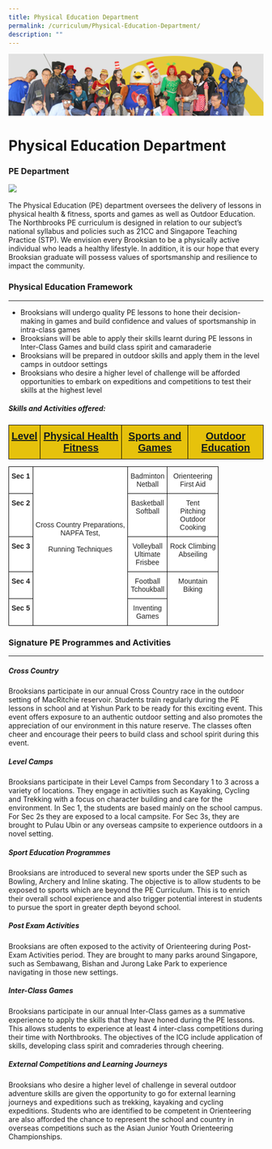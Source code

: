 ```yaml
---
title: Physical Education Department
permalink: /curriculum/Physical-Education-Department/
description: ""
---
```

![](/images/curriculum.jpg)

Physical Education Department
=============================

###  PE Department


![](/images/PE.gif)


The Physical Education (PE) department oversees the delivery of lessons in physical health & fitness, sports and games as well as Outdoor Education. The Northbrooks PE curriculum is designed in relation to our subject’s national syllabus and policies such as 21CC and Singapore Teaching Practice (STP). We envision every Brooksian to be a physically active individual who leads a healthy lifestyle. In addition, it is our hope that every Brooksian graduate will possess values of sportsmanship and resilience to impact the community.

### Physical Education Framework
----------------------------
*   Brooksians will undergo quality PE lessons to hone their decision-making in games and build confidence and values of sportsmanship in intra-class games
*   Brooksians will be able to apply their skills learnt during PE lessons in Inter-Class Games and build class spirit and camaraderie 
*   Brooksians will be prepared in outdoor skills and apply them in the level camps in outdoor settings
*   Brooksians who desire a higher level of challenge will be afforded opportunities to embark on expeditions and competitions to test their skills at the highest level

##### Skills and Activities offered:

<style type="text/css">
.tg  {border-collapse:collapse;border-spacing:0;}
.tg td{border-color:black;border-style:solid;border-width:1px;font-family:Arial, sans-serif;font-size:14px;
  overflow:hidden;padding:10px 5px;word-break:normal;}
.tg th{border-color:black;border-style:solid;border-width:1px;font-family:Arial, sans-serif;font-size:14px;
  font-weight:normal;overflow:hidden;padding:10px 5px;word-break:normal;}
.tg .tg-t6wr{background-color:#E6C20C;color:#141D1C;font-size:20px;font-weight:bold;text-align:center;text-decoration:underline;
  vertical-align:top}
</style>
<table class="tg">
<thead>
  <tr>
    <td class="tg-t6wr">Level</td>
    <td class="tg-t6wr">Physical Health Fitness</td>
    <td class="tg-t6wr">Sports and Games</td>
    <td class="tg-t6wr">Outdoor Education</td>
  </tr>
</thead>
</table>


<style type="text/css">
.tg  {border-collapse:collapse;border-spacing:0;}
.tg td{border-color:black;border-style:solid;border-width:1px;font-family:Arial, sans-serif;font-size:14px;
  overflow:hidden;padding:10px 5px;word-break:normal;}
.tg th{border-color:black;border-style:solid;border-width:1px;font-family:Arial, sans-serif;font-size:14px;
  font-weight:normal;overflow:hidden;padding:10px 5px;word-break:normal;}
.tg .tg-k4dt{background-color:#ffffff;color:#222;font-weight:bold;text-align:center;vertical-align:top}
.tg .tg-ok3k{background-color:#ffffff;color:#222;text-align:center;vertical-align:top}
</style>
<table class="tg">
<thead>
  <tr>
    <td class="tg-k4dt"><span style="font-weight:bold;color:#222">Sec 1</span></td>
    <td class="tg-ok3k" rowspan="5"><br><br><br><br><br><br><span style="color:#222">Cross Country Preparations,</span><br><span style="color:#222">NAPFA Test,</span><br><br><span style="color:#222">Running Techniques</span></td>
    <td class="tg-ok3k"><span style="color:#222">Badminton</span><br><span style="color:#222">Netball</span></td>
    <td class="tg-ok3k"><span style="color:#222">Orienteering</span><br><span style="color:#222">First Aid</span></td>
  </tr>
  <tr>
    <td class="tg-k4dt"><span style="font-weight:bold;color:#222">Sec 2</span></td>
    <td class="tg-ok3k"><span style="color:#222">Basketball</span><br><span style="color:#222">Softball</span></td>
    <td class="tg-ok3k"><span style="color:#222">Tent</span><br><span style="color:#222">Pitching</span><br><span style="color:#222">Outdoor</span><br><span style="color:#222">Cooking</span></td>
  </tr>
  <tr>
    <td class="tg-k4dt"><span style="font-weight:bold;color:#222">Sec 3</span></td>
    <td class="tg-ok3k"><span style="color:#222">Volleyball</span><br><span style="color:#222">Ultimate</span><br><span style="color:#222">Frisbee</span></td>
    <td class="tg-ok3k"><span style="color:#222">Rock Climbing</span> <br><span style="color:#222">Abseiling</span></td>
  </tr>
  <tr>
    <td class="tg-k4dt"><span style="font-weight:bold;color:#222">Sec 4</span></td>
    <td class="tg-ok3k"><span style="color:#222">Football</span> <br><span style="color:#222">Tchoukball</span></td>
    <td class="tg-ok3k" rowspan="2"><span style="color:#222">Mountain</span><br><span style="color:#222">Biking</span></td>
  </tr>
  <tr>
    <td class="tg-k4dt"><span style="font-weight:bold;color:#222">Sec 5</span></td>
    <td class="tg-ok3k"><span style="color:#222">Inventing</span> <br><span style="color:#222">Games</span></td>
  </tr>
</thead>
</table>




### Signature PE Programmes and Activities
--------------------------------------

  

##### Cross Country

Brooksians participate in our annual Cross Country race in the outdoor setting of MacRitchie reservoir. Students train regularly during the PE lessons in school and at Yishun Park to be ready for this exciting event. This event offers exposure to an authentic outdoor setting and also promotes the appreciation of our environment in this nature reserve. The classes often cheer and encourage their peers to build class and school spirit during this event. 

  

##### Level Camps

Brooksians participate in their Level Camps from Secondary 1 to 3 across a variety of locations. They engage in activities such as Kayaking, Cycling and Trekking with a focus on character building and care for the environment. In Sec 1, the students are based mainly on the school campus. For Sec 2s they are exposed to a local campsite. For Sec 3s, they are brought to Pulau Ubin or any overseas campsite to experience outdoors in a novel setting.

  

##### Sport Education Programmes

Brooksians are introduced to several new sports under the SEP such as Bowling, Archery and Inline skating. The objective is to allow students to be exposed to sports which are beyond the PE Curriculum. This is to enrich their overall school experience and also trigger potential interest in students to pursue the sport in greater depth beyond school.

  

##### Post Exam Activities

Brooksians are often exposed to the activity of Orienteering during Post-Exam Activities period. They are brought to many parks around Singapore, such as Sembawang, Bishan and Jurong Lake Park to experience navigating in those new settings. 

  

##### Inter-Class Games

Brooksians participate in our annual Inter-Class games as a summative experience to apply the skills that they have honed during the PE lessons. This allows students to experience at least 4 inter-class competitions during their time with Northbrooks. The objectives of the ICG include application of skills, developing class spirit and comraderies through cheering.

  

##### External Competitions and Learning Journeys

Brooksians who desire a higher level of challenge in several outdoor adventure skills are given the opportunity to go for external learning journeys and expeditions such as trekking, kayaking and cycling expeditions. Students who are identified to be competent in Orienteering are also afforded the chance to represent the school and country in overseas competitions such as the Asian Junior Youth Orienteering Championships.
